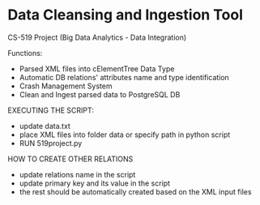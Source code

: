 # Data Cleansing and Ingestion Tool
CS-519 Project (Big Data Analytics - Data Integration)

Functions:
- Parsed XML files into cElementTree Data Type
- Automatic DB relations' attributes name and type identification
- Crash Management System
- Clean and Ingest parsed data to PostgreSQL DB

EXECUTING THE SCRIPT:
- update data.txt
- place XML files into folder data or specify path in python script
- RUN 519project.py

HOW TO CREATE OTHER RELATIONS
- update relations name in the script
- update primary key and its value in the script
- the rest should be automatically created based on the XML input files

